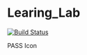 # Learing_Lab

[![Build Status](https://travis-ci.org/ZenanZha/Learning_Lab.svg?branch=master)](https://travis-ci.org/ZenanZha/Learning_Lab)

PASS Icon
